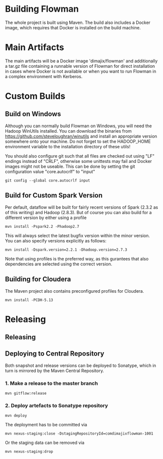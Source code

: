 # Building Flowman

The whole project is built using Maven. The build also includes a Docker image, which requires that Docker
is installed on the build machine.

# Main Artifacts

The main artifacts will be a Docker image 'dimajix/flowman' and additionally a tar.gz file containing a
runnable version of Flowman for direct installation in cases where Docker is not available or when you
want to run Flowman in a complex environment with Kerberos.


# Custom Builds

## Build on Windows

Although you can normally build Flowman on Windows, you will need the Hadoop WinUtils installed. You can download
the binaries from https://github.com/steveloughran/winutils and install an appropriate version somewhere onto your 
machine. Do not forget to set the HADOOP_HOME environment variable to the installation directory of these utils!

You should also configure git such that all files are checked out using "LF" endings instead of "CRLF", otherwise
some unittests may fail and Docker images might not be useable. This can be done by setting the git configuration
value "core.autocrlf" to "input"

    git config --global core.autocrlf input


## Build for Custom Spark Version

Per default, dataflow will be built for fairly recent versions of Spark (2.3.2 as of this writing) and
Hadoop (2.8.3). But of course you can also build for a different version by either using a profile
    
    mvn install -Pspark2.2 -Phadoop2.7
    
This will always select the latest bugfix version within the minor version. You can also specify
versions explicitly as follows:    

    mvn install -Dspark.version=2.2.1 -Dhadoop.version=2.7.3
        
Note that using profiles is the preferred way, as this gurantees that also dependencies are selected
using the correct version.

        
## Building for Cloudera

The Maven project also contains preconfigured profiles for Cloudera.

    mvn install -PCDH-5.13        


# Releasing

## Releasing

## Deploying to Central Repository

Both snapshot and release versions can be deployed to Sonatype, which in turn is mirrored by the Maven Central
Repository.

### 1. Make a release to the master branch 
    mvn gitflow:release
    
### 2. Deploy artefacts to Sonatype repository    
    mvn deploy
    
The deployment has to be committed via     
    
    mvn nexus-staging:close -DstagingRepositoryId=comdimajixflowman-1001
    
Or the staging data can be removed via

    mvn nexus-staging:drop    
